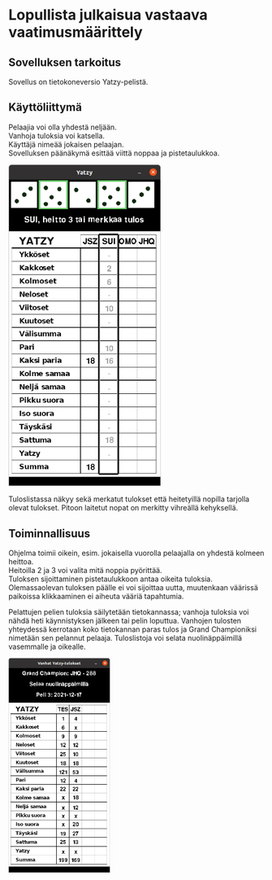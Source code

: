 # Lopullista julkaisua vastaava vaatimusmäärittely  
## Sovelluksen tarkoitus  
Sovellus on tietokoneversio Yatzy-pelistä.  

## Käyttöliittymä
Pelaajia voi olla yhdestä neljään.  
Vanhoja tuloksia voi katsella.  
Käyttäjä nimeää jokaisen pelaajan.  
Sovelluksen päänäkymä esittää viittä noppaa ja pistetaulukkoa.

<img src="./images/Yatzy_gui.png" width="300">  

Tuloslistassa näkyy sekä merkatut tulokset että heitetyillä nopilla tarjolla olevat tulokset. Pitoon laitetut nopat on merkitty vihreällä kehyksellä.

## Toiminnallisuus  
Ohjelma toimii oikein, esim. jokaisella vuorolla pelaajalla on yhdestä
kolmeen heittoa.  
Heitoilla 2 ja 3 voi valita mitä noppia pyörittää.  
Tuloksen sijoittaminen pistetaulukkoon antaa oikeita tuloksia.  
Olemassaolevan tuloksen päälle ei voi sijoittaa uutta, muutenkaan väärissä paikoissa klikkaaminen ei aiheuta vääriä tapahtumia.  

Pelattujen pelien tuloksia säilytetään tietokannassa; vanhoja tuloksia voi nähdä heti käynnistyksen jälkeen tai pelin loputtua. Vanhojen tulosten yhteydessä kerrotaan koko tietokannan paras tulos ja Grand Championiksi nimetään sen pelannut pelaaja. Tuloslistoja voi selata nuolinäppäimillä vasemmalle ja oikealle.

<img src="./images/result_view.png" width="200">
